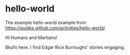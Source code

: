 # hello-world
The example hello-world example from https://guides.github.com/activities/hello-world/

Hi Humans and Martians!

Bkufo here. I find Edgar Rice Burroughs' stories engaging.
